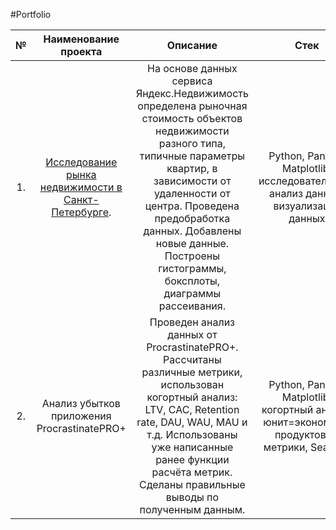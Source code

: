 #Portfolio

<table>
    <thead>
        <tr>
            <th>№</th>
            <th>Наименование проекта</th>
            <th>Описание</th>
            <th>Стек</th>
        </tr>
    </thead>
    <tbody>
        <tr>
            <td rowspan=1 align="center">1.</td>
            <td rowspan=1 align="center"> <a href=https://github.com/bl82/Portfolio/blob/main/Prtoject_01/Исследование%20рынка%20недвижимости.ipynb>Исследование рынка недвижимости в Санкт-Петербурге</a>. </td>
            <td rowspan=1 align="center">На основе данных сервиса Яндекс.Недвижимость определена рыночная стоимость
объектов недвижимости разного типа, типичные параметры квартир, в зависимости от
удаленности от центра. Проведена предобработка данных. Добавлены новые данные.
Построены гистограммы, боксплоты, диаграммы рассеивания.</td>
            <td rowspan=1 align="center">Python, Pandas, Matplotlib, исследовательский анализ данных, визуализация данных</td>
        </tr>
        <tr>
            <td rowspan=1 align="center">2.</td>
            <td rowspan=1 align="center">Анализ убытков приложения ProcrastinatePRO+</td>
            <td rowspan=1 align="center">Проведен анализ данных от ProcrastinatePRO+.
Рассчитаны различные метрики, использован когортный анализ: LTV, CAC, Retention rate, DAU, WAU, MAU и т.д. Использованы уже написанные ранее функции расчёта метрик. Сделаны правильные выводы по полученным данным.</td>
            <td rowspan=1 align="center">Python, Pandas, Matplotlib, когортный анализ, юнит=экономика, продуктовые метрики, Seaborn</td>
        </tr>
    </tbody>
</table>
